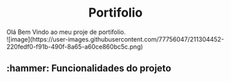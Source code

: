 <h1 align="center">Portifolio</h1>  
Olá Bem  Vindo ao meu proje de portifolio. <br>
![image](https://user-images.githubusercontent.com/77756047/211304452-220fedf0-f91b-490f-8a65-a60ce860bc5c.png)
<h2 align="left">:hammer: Funcionalidades do projeto<br></h2>
